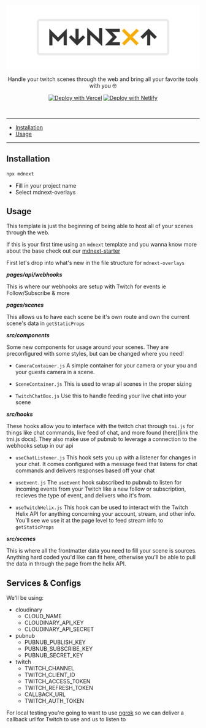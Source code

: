 <!-- markdownlint-disable MD033 MD041 -->

![mdnext](./mdnext.png)

<div align="center">

Handle your twitch scenes through the web and bring all your favorite tools with you 🤓

[![Deploy with Vercel](https://vercel.com/button)](https://vercel.com/import/git?s=https%3A%2F%2Fgithub.com%2Fdomitriusclark%2Fmdnext-overlays)
[![Deploy with Netlify](https://www.netlify.com/img/deploy/button.svg)](https://app.netlify.com/start/deploy?repository=https://github.com/domitriusclark/mdnext-overlays)

<br/>

</div>

---

- [Installation](#installation)
- [Usage](#usage)

---

## Installation

```bash
npx mdnext
```

- Fill in your project name
- Select mdnext-overlays

## Usage

This template is just the beginning of being able to host all of your scenes through the web.

If this is your first time using an `mdnext` template and you wanna know more about the base check out our [mdnext-starter](https://github.com/domitriusclark/mdnext-starter)

First let's drop into what's new in the file structure for `mdnext-overlays`

**_pages/api/webhooks_**

This is where our webhooks are setup with Twitch for events ie Follow/Subscribe & more

**_pages/scenes_**

This allows us to have each scene be it's own route and own the current scene's data in `getStaticProps`

**_src/components_**

Some new components for usage around your scenes. They are preconfigured with some styles, but can be changed where you need!

- `CameraContainer.js`
  A simple container for your camera or your you and your guests camera in a scene.

- `SceneContainer.js`
  This is used to wrap all scenes in the proper sizing

- `TwitchChatBox.js`
  Use this to handle feeding your live chat into your scene

**_src/hooks_**

These hooks allow you to interface with the twitch chat through `tmi.js` for things like chat commands, live feed of chat, and more found (here)[link the tmi.js docs]. They also make use of pubnub to leverage a connection to the webhooks setup in our api

- `useChatListener.js`
  This hook sets you up with a listener for changes in your chat. It comes configured with a message feed that listens for chat commands and delivers responses based off your chat

- `useEvent.js`
  The `useEvent` hook subscribed to pubnub to listen for incoming events from your Twitch like a new follow or subscription, recieves the type of event, and delivers who it's from.

- `useTwitchHelix.js`
  This hook can be used to interact with the Twitch Helix API for anything concerning your account, stream, and other info. You'll see we use it at the page level to feed stream info to `getStaticProps`

**_src/scenes_**

This is where all the frontmatter data you need to fill your scene is sources. Anything hard coded you'd like can fit here, otherwise you'll be able to pull the data in through the page from the helix API.

## Services & Configs

We'll be using:

- cloudinary
  - CLOUD_NAME
  - CLOUDINARY_API_KEY
  - CLOUDINARY_API_SECRET
- pubnub
  - PUBNUB_PUBLISH_KEY
  - PUBNUB_SUBSCRIBE_KEY
  - PUBNUB_SECRET_KEY
- twitch
  - TWITCH_CHANNEL
  - TWITCH_CLIENT_ID
  - TWITCH_ACCESS_TOKEN
  - TWITCH_REFRESH_TOKEN
  - CALLBACK_URL
  - TWITCH_AUTH_TOKEN

For local testing you're going to want to use [ngrok](https://ngrok.com/) so we can deliver a callback url for Twitch to use and us to listen to
